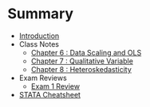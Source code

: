 # Summary

* [Introduction](index.html)
* Class Notes
    * [Chapter 6 : Data Scaling and OLS](chapter_notes/chapter6.html)
    * [Chapter 7 : Qualitative Variable](chapter_notes/chapter7.html)
    * [Chapter 8 : Heteroskedasticity](chapter_notes/chapter8.html)
* Exam Reviews
    * [Exam 1 Review](exams/exam1.html)
* [STATA Cheatsheet](STATA.html)

